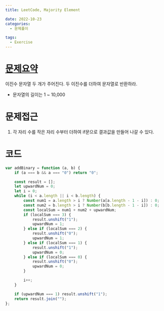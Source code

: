 ```yaml
---
title: LeetCode, Majority Element

date: 2022-10-23
categories:
  - 문제풀이

tags:
  - Exercise
---
```


# [문제요약](https://leetcode.com/problems/add-binary/)

이진수 문자열 두 개가 주어진다. 두 이진수를 더하여 문자열로 반환하라.

- 문자열의 길이는 1 ~ 10,000

# 문제접근

1. 각 자리 수를 작은 자리 수부터 더하여 if문으로 결과값을 만들어 나갈 수 있다.

# 코드

```javascript
var addBinary = function (a, b) {
	if (a === b && a === "0") return "0";

	const result = [];
	let upwardNum = 0;
	let i = 0;
	while (i < a.length || i < b.length) {
		const num1 = a.length > i ? Number(a[a.length - 1 - i]) : 0;
		const num2 = b.length > i ? Number(b[b.length - 1 - i]) : 0;
		const localSum = num1 + num2 + upwardNum;
		if (localSum === 3) {
			result.unshift("1");
			upwardNum = 1;
		} else if (localSum === 2) {
			result.unshift("0");
			upwardNum = 1;
		} else if (localSum === 1) {
			result.unshift("1");
			upwardNum = 0;
		} else if (localSum === 0) {
			result.unshift("0");
			upwardNum = 0;
		}

		i++;
	}

	if (upwardNum === 1) result.unshift("1");
	return result.join("");
};
```
